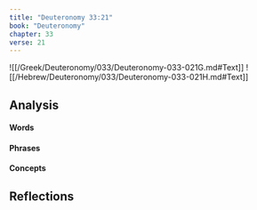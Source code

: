 ```yaml
---
title: "Deuteronomy 33:21"
book: "Deuteronomy"
chapter: 33
verse: 21
---
```

![[/Greek/Deuteronomy/033/Deuteronomy-033-021G.md#Text]]
![[/Hebrew/Deuteronomy/033/Deuteronomy-033-021H.md#Text]]

## Analysis

#### Words

#### Phrases

#### Concepts

## Reflections
